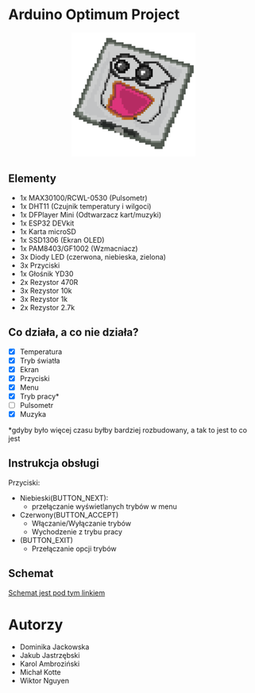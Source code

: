 # Arduino Optimum Project

<p align="center"><img src="readme_files/file1.png" alt="drawing" width="250"/></p>

## Elementy

- 1x MAX30100/RCWL-0530 (Pulsometr)
- 1x DHT11 (Czujnik temperatury i wilgoci)
- 1x DFPlayer Mini (Odtwarzacz kart/muzyki)
- 1x ESP32 DEVkit
- 1x Karta microSD
- 1x SSD1306 (Ekran OLED)
- 1x PAM8403/GF1002 (Wzmacniacz)
- 3x Diody LED (czerwona, niebieska, zielona)
- 3x Przyciski
- 1x Głośnik YD30
- 2x Rezystor 470R
- 3x Rezystor 10k
- 3x Rezystor 1k
- 2x Rezystor 2.7k

## Co działa, a co nie działa?

- [x] Temperatura
- [x] Tryb światła
- [x] Ekran
- [x] Przyciski
- [x] Menu
- [x] Tryb pracy*
- [ ] Pulsometr
- [x] Muzyka

*gdyby było więcej czasu byłby bardziej rozbudowany, a tak to jest to co jest

## Instrukcja obsługi

Przyciski:

- Niebieski(BUTTON_NEXT): 
    * przełączanie wyświetlanych trybów w menu
- Czerwony(BUTTON_ACCEPT)
    * Włączanie/Wyłączanie trybów
    * Wychodzenie z trybu pracy
- (BUTTON_EXIT)
    * Przełączanie opcji trybów

## Schemat

[Schemat jest pod tym linkiem](/schematic_diagram/optimum-project.pdf)

# Autorzy

* Dominika Jackowska
* Jakub Jastrzębski
* Karol Ambroziński
* Michał Kotte
* Wiktor Nguyen